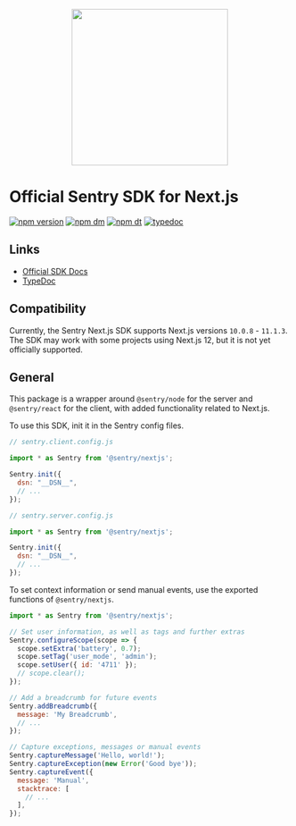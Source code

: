 <p align="center">
  <a href="https://sentry.io" target="_blank" align="center">
    <img src="https://sentry-brand.storage.googleapis.com/sentry-logo-black.png" width="280">
  </a>
  <br />
</p>

# Official Sentry SDK for Next.js

[![npm version](https://img.shields.io/npm/v/@sentry/nextjs.svg)](https://www.npmjs.com/package/@sentry/nextjs)
[![npm dm](https://img.shields.io/npm/dm/@sentry/nextjs.svg)](https://www.npmjs.com/package/@sentry/nextjs)
[![npm dt](https://img.shields.io/npm/dt/@sentry/nextjs.svg)](https://www.npmjs.com/package/@sentry/nextjs)
[![typedoc](https://img.shields.io/badge/docs-typedoc-blue.svg)](http://getsentry.github.io/sentry-javascript/)

## Links

- [Official SDK Docs](https://docs.sentry.io/platforms/javascript/guides/nextjs/)
- [TypeDoc](http://getsentry.github.io/sentry-javascript/)

## Compatibility

Currently, the Sentry Next.js SDK supports Next.js versions `10.0.8` - `11.1.3`. The SDK may work with some projects using Next.js 12, but it is not yet officially supported.

## General

This package is a wrapper around `@sentry/node` for the server and `@sentry/react` for the client, with added functionality related to Next.js.

To use this SDK, init it in the Sentry config files.

```javascript
// sentry.client.config.js

import * as Sentry from '@sentry/nextjs';

Sentry.init({
  dsn: "__DSN__",
  // ...
});
```

```javascript
// sentry.server.config.js

import * as Sentry from '@sentry/nextjs';

Sentry.init({
  dsn: "__DSN__",
  // ...
});
```

To set context information or send manual events, use the exported functions of `@sentry/nextjs`.

```javascript
import * as Sentry from '@sentry/nextjs';

// Set user information, as well as tags and further extras
Sentry.configureScope(scope => {
  scope.setExtra('battery', 0.7);
  scope.setTag('user_mode', 'admin');
  scope.setUser({ id: '4711' });
  // scope.clear();
});

// Add a breadcrumb for future events
Sentry.addBreadcrumb({
  message: 'My Breadcrumb',
  // ...
});

// Capture exceptions, messages or manual events
Sentry.captureMessage('Hello, world!');
Sentry.captureException(new Error('Good bye'));
Sentry.captureEvent({
  message: 'Manual',
  stacktrace: [
    // ...
  ],
});
```
